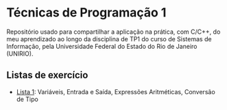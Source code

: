 # Técnicas de Programação 1
<p>Repositório usado para compartilhar a aplicação na prática, com C/C++, do meu aprendizado ao longo da disciplina de TP1 do curso de Sistemas de Informação, pela Universidade Federal do Estado do Rio de Janeiro (UNIRIO).</p>

## Listas de exercício
- [Lista 1]([https://github.com/davilimabr/bsi-tecnicas-de-programacao-1/tree/main/listas-de-exercicio/lista-1](https://github.com/davilimabr/bsi-tecnicas-de-programacao-1/tree/main/listas-de-exercicio/Lista%202%20-%20Estruturas%20de%20Repetição%2C%20Operadores%20de%20Atribuição%2C%20Incremento%20e%20Decremento)): Variáveis, Entrada e Saída, Expressões Aritméticas, Conversão de Tipo
